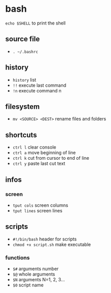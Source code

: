 # bash
`echo $SHELL` to print the shell

## source file
- `. ~/.bashrc`

## history
- `history` list
- `!!` execute last command
- `!n` execute command n

## filesystem
- `mv <SOURCE> <DEST>` rename files and folders

## shortcuts
- `ctrl l` clear console
- `ctrl a` move beginning of line
- `ctrl k` cut from cursor to end of line
- `ctrl y` paste last cut text

## infos

### screen
- `tput cols` screen columns
- `tput lines` screen lines

## scripts
- `#!/bin/bash` header for scripts
- `chmod +x script.sh` make executable

### functions

- `$#` arguments number
- `$@` whole arguments
- `$N` arguments N=1, 2, 3...
- `$0` script name
